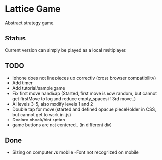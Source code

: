 # Lattice Game
Abstract strategy game.


## Status

Current version can simply be played as a local multiplayer.

## TODO

- Iphone does not line pieces up correctly (cross browser compatibility)
- Add timer
- Add tutorial/sample game
- Fix first move handicap (Started, first move is now random, but cannot get firstMove to log and reduce empty_spaces if 3rd move..)
- AI levels 3-5, also modify levels 1 and 2
- Double tap for move (started and defined opaque pieceHolder in CSS, but cannot get to work in .js)
- Declare check/hint option
- game buttons are not centered.. (in different div)

## Done
	
- Sizing on computer vs mobile
-Font not recognized on mobile
